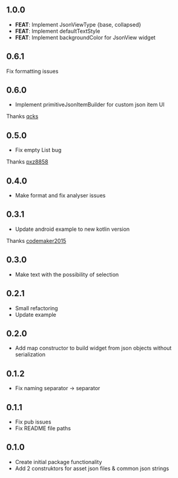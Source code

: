 ## 1.0.0

- **FEAT**: Implement JsonViewType {base, collapsed}
- **FEAT**: Implement defaultTextStyle
- **FEAT**: Implement backgroundColor for JsonView widget

## 0.6.1

Fix formatting issues

## 0.6.0

* Implement primitiveJsonItemBuilder for custom json item UI

Thanks [qcks](https://github.com/qcks)


## 0.5.0

* Fix empty List bug

Thanks [pxz8858](https://github.com/pxz8858)

## 0.4.0

* Make format and fix analyser issues

## 0.3.1

* Update android example to new kotlin version

Thanks [codemaker2015](https://github.com/codemaker2015)
## 0.3.0

* Make text with the possibility of selection

## 0.2.1

* Small refactoring
* Update example

## 0.2.0

* Add map constructor to build widget from json objects without serialization

## 0.1.2

* Fix naming separator -> separator

## 0.1.1

* Fix pub issues
* Fix README file paths

## 0.1.0

* Create initial package functionality
* Add 2 construktors for asset json files & common json strings
